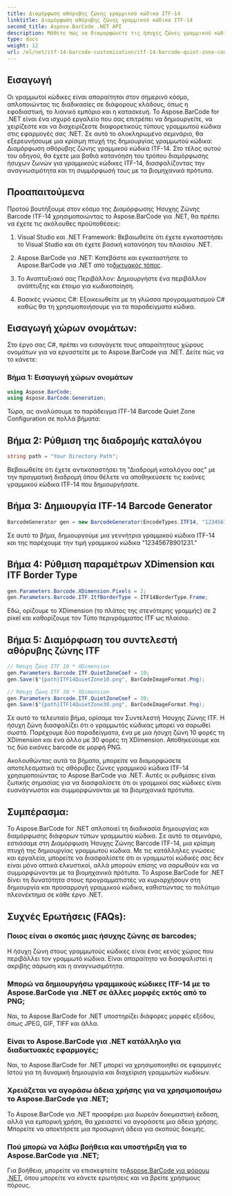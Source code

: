 ```yaml
---
title: Διαμόρφωση αθόρυβης ζώνης γραμμικού κώδικα ITF-14
linktitle: Διαμόρφωση αθόρυβης ζώνης γραμμικού κώδικα ITF-14
second_title: Aspose.BarCode .NET API
description: Μάθετε πώς να διαμορφώνετε τις ήσυχες ζώνες γραμμικού κώδικα ITF-14 με το Aspose.BarCode για .NET. Εξασφαλίστε αναγνωσιμότητα και συμμόρφωση χωρίς κόπο.
type: docs
weight: 12
url: /el/net/itf-14-barcode-customization/itf-14-barcode-quiet-zone-configuration/
---
```


## Εισαγωγή

Οι γραμμωτοί κώδικες είναι απαραίτητοι στον σημερινό κόσμο, απλοποιώντας τις διαδικασίες σε διάφορους κλάδους, όπως η εφοδιαστική, το λιανικό εμπόριο και η κατασκευή. Το Aspose.BarCode for .NET είναι ένα ισχυρό εργαλείο που σας επιτρέπει να δημιουργείτε, να χειρίζεστε και να διαχειρίζεστε διαφορετικούς τύπους γραμμωτού κώδικα στις εφαρμογές σας .NET. Σε αυτό το ολοκληρωμένο σεμινάριο, θα εξερευνήσουμε μια κρίσιμη πτυχή της δημιουργίας γραμμωτού κώδικα: Διαμόρφωση αθόρυβης ζώνης γραμμικού κώδικα ITF-14. Στο τέλος αυτού του οδηγού, θα έχετε μια βαθιά κατανόηση του τρόπου διαμόρφωσης ήσυχων ζωνών για γραμμικούς κώδικες ITF-14, διασφαλίζοντας την αναγνωσιμότητα και τη συμμόρφωσή τους με τα βιομηχανικά πρότυπα.

## Προαπαιτούμενα

Προτού βουτήξουμε στον κόσμο της Διαμόρφωσης Ήσυχης Ζώνης Barcode ITF-14 χρησιμοποιώντας το Aspose.BarCode για .NET, θα πρέπει να έχετε τις ακόλουθες προϋποθέσεις:

1. Visual Studio και .NET Framework: Βεβαιωθείτε ότι έχετε εγκαταστήσει το Visual Studio και ότι έχετε βασική κατανόηση του πλαισίου .NET.

2.  Aspose.BarCode για .NET: Κατεβάστε και εγκαταστήστε το Aspose.BarCode για .NET από το[δικτυακός τόπος](https://releases.aspose.com/barcode/net/).

3. Το Αναπτυξιακό σας Περιβάλλον: Δημιουργήστε ένα περιβάλλον ανάπτυξης και έτοιμο για κωδικοποίηση.

4. Βασικές γνώσεις C#: Εξοικειωθείτε με τη γλώσσα προγραμματισμού C# καθώς θα τη χρησιμοποιήσουμε για τα παραδείγματα κώδικα.

## Εισαγωγή χώρων ονομάτων:

Στο έργο σας C#, πρέπει να εισαγάγετε τους απαραίτητους χώρους ονομάτων για να εργαστείτε με το Aspose.BarCode για .NET. Δείτε πώς να το κάνετε:

### Βήμα 1: Εισαγωγή χώρων ονομάτων

```csharp
using Aspose.BarCode;
using Aspose.BarCode.Generation;
```

Τώρα, ας αναλύσουμε το παράδειγμα ITF-14 Barcode Quiet Zone Configuration σε πολλά βήματα:

## Βήμα 2: Ρύθμιση της διαδρομής καταλόγου

```csharp
string path = "Your Directory Path";
```

Βεβαιωθείτε ότι έχετε αντικαταστήσει τη "Διαδρομή καταλόγου σας" με την πραγματική διαδρομή όπου θέλετε να αποθηκεύσετε τις εικόνες γραμμικού κώδικα ITF-14 που δημιουργήσατε.

## Βήμα 3: Δημιουργία ITF-14 Barcode Generator

```csharp
BarcodeGenerator gen = new BarcodeGenerator(EncodeTypes.ITF14, "12345678901231");
```

Σε αυτό το βήμα, δημιουργούμε μια γεννήτρια γραμμικού κώδικα ITF-14 και της παρέχουμε την τιμή γραμμικού κώδικα "12345678901231."

## Βήμα 4: Ρύθμιση παραμέτρων XDimension και ITF Border Type

```csharp
gen.Parameters.Barcode.XDimension.Pixels = 2;
gen.Parameters.Barcode.ITF.ItfBorderType = ITF14BorderType.Frame;
```

Εδώ, ορίζουμε το XDimension (το πλάτος της στενότερης γραμμής) σε 2 pixel και καθορίζουμε τον Τύπο περιγράμματος ITF ως πλαίσιο.

## Βήμα 5: Διαμόρφωση του συντελεστή αθόρυβης ζώνης ITF

```csharp
// Ήσυχη ζώνη ITF 10 * XDimension
gen.Parameters.Barcode.ITF.QuietZoneCoef = 10;
gen.Save($"{path}ITF14QuietZone10.png", BarCodeImageFormat.Png);

// Ήσυχη ζώνη ITF 30 * XDimension
gen.Parameters.Barcode.ITF.QuietZoneCoef = 30;
gen.Save($"{path}ITF14QuietZone30.png", BarCodeImageFormat.Png);
```

Σε αυτό το τελευταίο βήμα, ορίσαμε τον Συντελεστή Ήσυχης Ζώνης ITF. Η ήσυχη ζώνη διασφαλίζει ότι ο γραμμωτός κώδικας μπορεί να σαρωθεί σωστά. Παρέχουμε δύο παραδείγματα, ένα με μια ήσυχη ζώνη 10 φορές τη XDimension και ένα άλλο με 30 φορές τη XDimension. Αποθηκεύουμε και τις δύο εικόνες barcode σε μορφή PNG.

Ακολουθώντας αυτά τα βήματα, μπορείτε να διαμορφώσετε αποτελεσματικά τις αθόρυβες ζώνες γραμμικού κώδικα ITF-14 χρησιμοποιώντας το Aspose.BarCode για .NET. Αυτές οι ρυθμίσεις είναι ζωτικής σημασίας για να διασφαλίσετε ότι οι γραμμικοί σας κώδικες είναι ευανάγνωστοι και συμμορφώνονται με τα βιομηχανικά πρότυπα.

## Συμπέρασμα:

Το Aspose.BarCode for .NET απλοποιεί τη διαδικασία δημιουργίας και διαμόρφωσης διάφορων τύπων γραμμωτού κώδικα. Σε αυτό το σεμινάριο, εστιάσαμε στη Διαμόρφωση Ήσυχης Ζώνης Barcode ITF-14, μια κρίσιμη πτυχή της δημιουργίας γραμμωτού κώδικα. Με τις κατάλληλες γνώσεις και εργαλεία, μπορείτε να διασφαλίσετε ότι οι γραμμωτοί κώδικές σας δεν είναι μόνο οπτικά ελκυστικοί, αλλά μπορούν επίσης να σαρωθούν και να συμμορφώνονται με τα βιομηχανικά πρότυπα. Το Aspose.BarCode for .NET δίνει τη δυνατότητα στους προγραμματιστές να κυριαρχήσουν στη δημιουργία και προσαρμογή γραμμικού κώδικα, καθιστώντας το πολύτιμο πλεονέκτημα σε κάθε έργο .NET.

## Συχνές Ερωτήσεις (FAQs):

### Ποιος είναι ο σκοπός μιας ήσυχης ζώνης σε barcodes;
Η ήσυχη ζώνη στους γραμμωτούς κώδικες είναι ένας κενός χώρος που περιβάλλει τον γραμμωτό κώδικα. Είναι απαραίτητο να διασφαλιστεί η ακριβής σάρωση και η αναγνωσιμότητα.

### Μπορώ να δημιουργήσω γραμμικούς κώδικες ITF-14 με το Aspose.BarCode για .NET σε άλλες μορφές εκτός από το PNG;
Ναι, το Aspose.BarCode for .NET υποστηρίζει διάφορες μορφές εξόδου, όπως JPEG, GIF, TIFF και άλλα.

### Είναι το Aspose.BarCode για .NET κατάλληλο για διαδικτυακές εφαρμογές;
Ναι, το Aspose.BarCode for .NET μπορεί να χρησιμοποιηθεί σε εφαρμογές Ιστού για τη δυναμική δημιουργία και διαχείριση γραμμωτών κωδίκων.

### Χρειάζεται να αγοράσω άδεια χρήσης για να χρησιμοποιήσω το Aspose.BarCode για .NET;
Το Aspose.BarCode για .NET προσφέρει μια δωρεάν δοκιμαστική έκδοση, αλλά για εμπορική χρήση, θα χρειαστεί να αγοράσετε μια άδεια χρήσης. Μπορείτε να αποκτήσετε μια προσωρινή άδεια για σκοπούς δοκιμής.

### Πού μπορώ να λάβω βοήθεια και υποστήριξη για το Aspose.BarCode για .NET;
 Για βοήθεια, μπορείτε να επισκεφτείτε το[Aspose.BarCode για φόρουμ .NET](https://forum.aspose.com/c/barcode/13), όπου μπορείτε να κάνετε ερωτήσεις και να βρείτε χρήσιμους πόρους.

